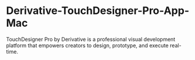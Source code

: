 # Derivative-TouchDesigner-Pro-App-Mac
TouchDesigner Pro by Derivative is a professional visual development platform that empowers creators to design, prototype, and execute real-time.

